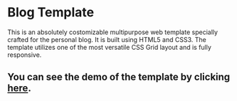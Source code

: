 # Blog Template
This is an absolutely costomizable multipurpose web template specially crafted for the personal blog. It is built using HTML5 and CSS3. The template utilizes one of the most versatile CSS Grid layout and is fully responsive.
## You can see the demo of the template by clicking [here](https://davidoniani.github.io/Blogplate/).

